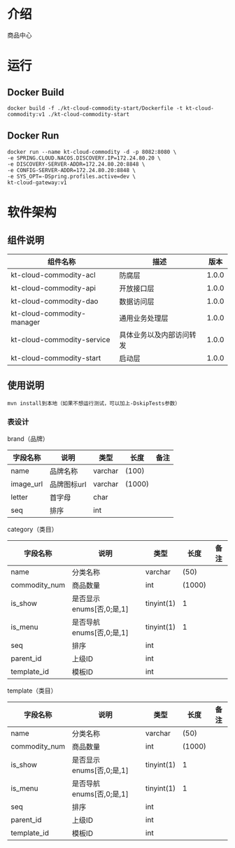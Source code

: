 # 介绍
商品中心

# 运行

## Docker Build
```shell
docker build -f ./kt-cloud-commodity-start/Dockerfile -t kt-cloud-commodity:v1 ./kt-cloud-commodity-start
```
## Docker Run
```shell
docker run --name kt-cloud-commodity -d -p 8082:8080 \
-e SPRING.CLOUD.NACOS.DISCOVERY.IP=172.24.80.20 \
-e DISCOVERY-SERVER-ADDR=172.24.80.20:8848 \
-e CONFIG-SERVER-ADDR=172.24.80.20:8848 \
-e SYS_OPT=-DSpring.profiles.active=dev \
kt-cloud-gateway:v1
```

# 软件架构

## 组件说明

| 组件名称                       | 描述           | 版本    |
|----------------------------|--------------|-------|
| kt-cloud-commodity-acl     | 防腐层          | 1.0.0 |
| kt-cloud-commodity-api     | 开放接口层        | 1.0.0 |
| kt-cloud-commodity-dao     | 数据访问层        | 1.0.0 |
| kt-cloud-commodity-manager | 通用业务处理层      | 1.0.0 |
| kt-cloud-commodity-service | 具体业务以及内部访问转发 | 1.0.0 |
| kt-cloud-commodity-start   | 启动层          | 1.0.0 |


## 使用说明
```
mvn install到本地（如果不想运行测试，可以加上-DskipTests参数）
```

### 表设计

brand（品牌）

| 字段名称      | 说明      | 类型      | 长度     | 备注  |
|-----------|---------|---------|--------|-----|
| name      | 品牌名称    | varchar | (100)  |     |
| image_url | 品牌图标url | varchar | (1000) |     |
| letter    | 首字母     | char    |        |     |
| seq       | 排序      | int     |        |     |

category（类目）

| 字段名称          | 说明                  | 类型         | 长度     | 备注  |
|---------------|---------------------|------------|--------|-----|
| name          | 分类名称                | varchar    | (50)   |     |
| commodity_num | 商品数量                | int        | (1000) |     |
| is_show       | 是否显示 enums[否,0;是,1] | tinyint(1) | 1      |     |
| is_menu       | 是否导航 enums[否,0;是,1] | tinyint(1) | 1      |     |
| seq           | 排序                  | int        |        |
| parent_id     | 上级ID                | int        |        |
| template_id   | 模板ID                | int        |        |


template（类目）

| 字段名称          | 说明                  | 类型         | 长度     | 备注  |
|---------------|---------------------|------------|--------|-----|
| name          | 分类名称                | varchar    | (50)   |     |
| commodity_num | 商品数量                | int        | (1000) |     |
| is_show       | 是否显示 enums[否,0;是,1] | tinyint(1) | 1      |     |
| is_menu       | 是否导航 enums[否,0;是,1] | tinyint(1) | 1      |     |
| seq           | 排序                  | int        |        |
| parent_id     | 上级ID                | int        |        |
| template_id   | 模板ID                | int        |        |